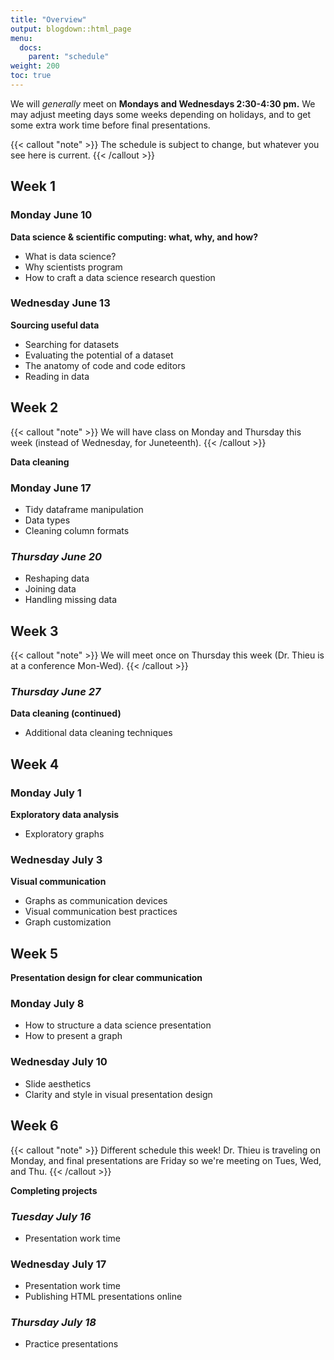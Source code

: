 ```yaml
---
title: "Overview"
output: blogdown::html_page
menu:
  docs:
    parent: "schedule"
weight: 200
toc: true
---
```


We will *generally* meet on **Mondays and Wednesdays 2:30-4:30 pm.** We may adjust meeting days some weeks depending on holidays, and to get some extra work time before final presentations.

{{< callout "note" >}}
The schedule is subject to change, but whatever you see here is current.
{{< /callout >}}

## Week 1

### Monday June 10

**Data science & scientific computing: what, why, and how?**

- What is data science?
- Why scientists program
- How to craft a data science research question

### Wednesday June 13

**Sourcing useful data**

- Searching for datasets
- Evaluating the potential of a dataset
- The anatomy of code and code editors
- Reading in data

## Week 2

{{< callout "note" >}}
We will have class on Monday and Thursday this week (instead of Wednesday, for Juneteenth).
{{< /callout >}}

**Data cleaning**

### Monday June 17

- Tidy dataframe manipulation
- Data types
- Cleaning column formats

### *Thursday June 20*

- Reshaping data
- Joining data
- Handling missing data

## Week 3

{{< callout "note" >}}
We will meet once on Thursday this week (Dr. Thieu is at a conference Mon-Wed).
{{< /callout >}}

### *Thursday June 27*

**Data cleaning (continued)**

- Additional data cleaning techniques

## Week 4

### Monday July 1

**Exploratory data analysis**

- Exploratory graphs

### Wednesday July 3

**Visual communication**

- Graphs as communication devices
- Visual communication best practices
- Graph customization

## Week 5

**Presentation design for clear communication**

### Monday July 8

- How to structure a data science presentation
- How to present a graph

### Wednesday July 10

- Slide aesthetics
- Clarity and style in visual presentation design

## Week 6

{{< callout "note" >}}
Different schedule this week! Dr. Thieu is traveling on Monday, and final presentations are Friday so we're meeting on Tues, Wed, and Thu.
{{< /callout >}}

**Completing projects**

### *Tuesday July 16*

- Presentation work time

### Wednesday July 17

- Presentation work time
- Publishing HTML presentations online

### *Thursday July 18*

- Practice presentations
